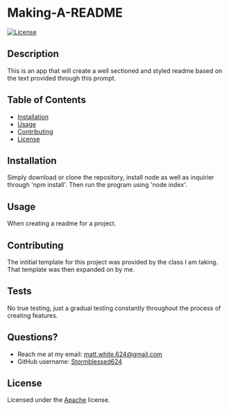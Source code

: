 # Making-A-README
  [![License](https://img.shields.io/badge/License-Apache%202.0-blue.svg)](https://choosealicense.com/licenses/apache-2.0/)

  ## Description
  This is an app that will create a well sectioned and styled readme based on the text provided through this prompt.

  ## Table of Contents
  * [Installation](#installation)
  * [Usage](#usage)
  * [Contributing](#contributing)
  * [License](#license)
  
  ## Installation
  Simply download or clone the repository, install node as well as inquirier through 'npm install'. Then run the program using 'node index'.

  ## Usage
  When creating a readme for a project.

  ## Contributing
  The intitial template for this project was provided by the class I am taking. That template was then expanded on by me.

  ## Tests
  No true testing, just a gradual testing constantly throughout the process of creating features.

  ## Questions?
  - Reach me at my email: matt.white.624@gmail.com
  - GitHub username: [Stormblessed624](https://github.com/Stormblessed624/)

  
  ## License
  Licensed under the [Apache](https://choosealicense.com/licenses/apache-2.0/) license.
  
